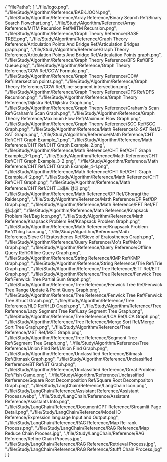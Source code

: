 {
  "filePaths": [
    "./file/logo.png",
    "./file/Study/Algorithm/Reference/BAEKJOON.png",
    "./file/Study/Algorithm/Reference/Array Reference/Binary Search Ref/Binary Search Flowchart.png",
    "./file/Study/Algorithm/Reference/Array Reference/MITM Recursion Ref/MITM Recursion.png",
    "./file/Study/Algorithm/Reference/Graph Theory Reference/BASE TREE.png",
    "./file/Study/Algorithm/Reference/Graph Theory Reference/Articulation Points And Bridge Ref/Articulation Bridges graph.png",
    "./file/Study/Algorithm/Reference/Graph Theory Reference/Articulation Points And Bridge Ref/Articulation Points graph.png",
    "./file/Study/Algorithm/Reference/Graph Theory Reference/BFS Ref/BFS Queue.png",
    "./file/Study/Algorithm/Reference/Graph Theory Reference/CCW Ref/CCW Formula.png",
    "./file/Study/Algorithm/Reference/Graph Theory Reference/CCW Ref/Intersection points.png",
    "./file/Study/Algorithm/Reference/Graph Theory Reference/CCW Ref/Line-segment intersection.png",
    "./file/Study/Algorithm/Reference/Graph Theory Reference/DFS Ref/DFS Recursion.png",
    "./file/Study/Algorithm/Reference/Graph Theory Reference/Dijkstra Ref/Dijkstra Graph.png",
    "./file/Study/Algorithm/Reference/Graph Theory Reference/Graham's Scan Ref/Graham's Scan Graph.png",
    "./file/Study/Algorithm/Reference/Graph Theory Reference/Maximum Flow Ref/Maximum Flow Graph.png",
    "./file/Study/Algorithm/Reference/Graph Theory Reference/SCC Ref/SCC Graph.png",
    "./file/Study/Algorithm/Reference/Math Reference/2-SAT Ref/2-SAT Graph.png",
    "./file/Study/Algorithm/Reference/Math Reference/CHT Ref/CHT Graph Example_1.png",
    "./file/Study/Algorithm/Reference/Math Reference/CHT Ref/CHT Graph Example_2.png",
    "./file/Study/Algorithm/Reference/Math Reference/CHT Ref/CHT Graph Example_3-1.png",
    "./file/Study/Algorithm/Reference/Math Reference/CHT Ref/CHT Graph Example_3-2.png",
    "./file/Study/Algorithm/Reference/Math Reference/CHT Ref/CHT Graph Example_4-1.png",
    "./file/Study/Algorithm/Reference/Math Reference/CHT Ref/CHT Graph Example_4-2.png",
    "./file/Study/Algorithm/Reference/Math Reference/CHT Ref/CHT Graph.png",
    "./file/Study/Algorithm/Reference/Math Reference/CHT Ref/CHT 그래프 형태.png",
    "./file/Study/Algorithm/Reference/Math Reference/DP Ref/Choragi the Raider.png",
    "./file/Study/Algorithm/Reference/Math Reference/DP Ref/DP Graph.png",
    "./file/Study/Algorithm/Reference/Math Reference/FFT Ref/FT 원리.gif",
    "./file/Study/Algorithm/Reference/Math Reference/Knapsack Problem Ref/Bag Icon.png",
    "./file/Study/Algorithm/Reference/Math Reference/Knapsack Problem Ref/Knapsack Problem Graph.png",
    "./file/Study/Algorithm/Reference/Math Reference/Knapsack Problem Ref/Thing Icon.png",
    "./file/Study/Algorithm/Reference/Math Reference/Sieve Of Eratosthenes Ref/Sieve of Eratosthenes Graph.png",
    "./file/Study/Algorithm/Reference/Query Reference/Mo's Ref/Mo's Graph.png",
    "./file/Study/Algorithm/Reference/Query Reference/Offline Query Ref/Offline Query Graph.png",
    "./file/Study/Algorithm/Reference/String Reference/KMP Ref/KMP Graph.png",
    "./file/Study/Algorithm/Reference/String Reference/Trie Ref/Trie Graph.png",
    "./file/Study/Algorithm/Reference/Tree Reference/ETT Ref/ETT Graph.png",
    "./file/Study/Algorithm/Reference/Tree Reference/Fenwick Tree Ref/Fenwick Tree Partial Sum Graph.png",
    "./file/Study/Algorithm/Reference/Tree Reference/Fenwick Tree Ref/Fenwick Tree Range Update & Point Query Graph.png",
    "./file/Study/Algorithm/Reference/Tree Reference/Fenwick Tree Ref/Fenwick Tree Struct Graph.png",
    "./file/Study/Algorithm/Reference/Tree Reference/HLD Ref/HLD Graph.png",
    "./file/Study/Algorithm/Reference/Tree Reference/Lazy Segment Tree Ref/Lazy Segment Tree Graph.png",
    "./file/Study/Algorithm/Reference/Tree Reference/LCA Ref/LCA Graph.png",
    "./file/Study/Algorithm/Reference/Tree Reference/Merge Sort Ref/Merge Sort Tree Graph.png",
    "./file/Study/Algorithm/Reference/Tree Reference/MST Ref/MST Graph.png",
    "./file/Study/Algorithm/Reference/Tree Reference/Segment Tree Ref/Segment Tree Graph.png",
    "./file/Study/Algorithm/Reference/Tree Reference/Union FInd Ref/Union Find Graph.png",
    "./file/Study/Algorithm/Reference/Unclassified Rerference/Bitmask Ref/Bitmask Graph.png",
    "./file/Study/Algorithm/Reference/Unclassified Rerference/BT Ref/BT Graph.png",
    "./file/Study/Algorithm/Reference/Unclassified Rerference/Great Problem Ref/Fish Game.png",
    "./file/Study/Algorithm/Reference/Unclassified Rerference/Square Root Decomposition Ref/Square Root Decompositon Graph.png",
    "./file/Study/LangChain/Reference/LangChain Icon.png",
    "./file/Study/LangChain/Reference/Assistant Reference/Assistant Process.webp",
    "./file/Study/LangChain/Reference/Assistant Reference/Assistants Info.png",
    "./file/Study/LangChain/Reference/DocumentGPT Reference/Streamlit Page Detail.png",
    "./file/Study/LangChain/Reference/Model IO Reference/Expression language Input and Output.png",
    "./file/Study/LangChain/Reference/RAG Reference/Map Re-rank Process.png",
    "./file/Study/LangChain/Reference/RAG Reference/Map Reduce Chain Process.jpg",
    "./file/Study/LangChain/Reference/RAG Reference/Refine Chain Process.jpg",
    "./file/Study/LangChain/Reference/RAG Reference/Retrieval Process.jpg",
    "./file/Study/LangChain/Reference/RAG Reference/Stufff Chain Process.jpg"
  ]
}